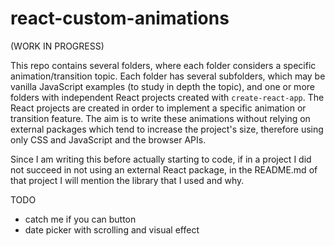 # react-custom-animations

(WORK IN PROGRESS)

This repo contains several folders, where each folder considers a specific animation/transition topic. Each folder has several subfolders, which may be vanilla JavaScript examples (to study in depth the topic), and one or more folders with independent React projects created with `create-react-app`. The React projects are created in order to implement a specific animation or transition feature. The aim is to write these animations without relying on external packages which tend to increase the project's size, therefore using only CSS and JavaScript and the browser APIs.

Since I am writing this before actually starting to code, if in a project I did not succeed in not using an external React package, in the README.md of that project I will mention the library that I used and why.


TODO
- catch me if you can button
- date picker with scrolling and visual effect